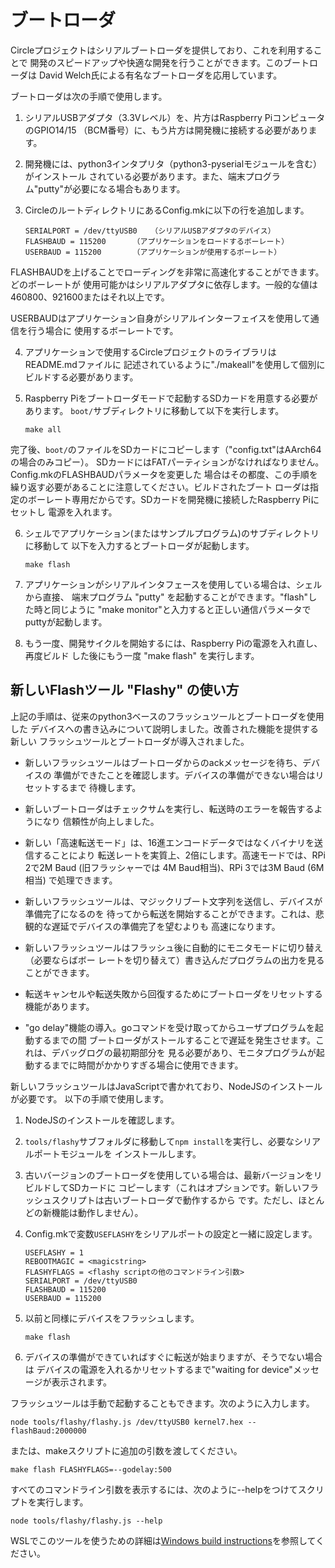 # ブートローダ

Circleプロジェクトはシリアルブートローダを提供しており、これを利用することで
開発のスピードアップや快適な開発を行うことができます。このブートローダは
David Welch氏による有名なブートローダを応用しています。

ブートローダは次の手順で使用します。

1. シリアルUSBアダプタ（3.3Vレベル）を、片方はRaspberry PiコンピュータのGPIO14/15
（BCM番号）に、もう片方は開発機に接続する必要があります。

2. 開発機には、python3インタプリタ（python3-pyserialモジュールを含む）がインストール
されている必要があります。また、端末プログラム"putty"が必要になる場合もあります。

3. CircleのルートディレクトリにあるConfig.mkに以下の行を追加します。

    ```
    SERIALPORT = /dev/ttyUSB0	（シリアルUSBアダプタのデバイス）
    FLASHBAUD = 115200		（アプリケーションをロードするボーレート）
    USERBAUD = 115200		（アプリケーションが使用するボーレート）
    ```

FLASHBAUDを上げることでローディングを非常に高速化することができます。どのボーレートが
使用可能かはシリアルアダプタに依存します。一般的な値は460800、921600またはそれ以上です。

USERBAUDはアプリケーション自身がシリアルインターフェイスを使用して通信を行う場合に
使用するボーレートです。

4. アプリケーションで使用するCircleプロジェクトのライブラリはREADME.mdファイルに
記述されているように"./makeall"を使用して個別にビルドする必要があります。

5. Raspberry Piをブートローダモードで起動するSDカードを用意する必要があります。
`boot/`サブディレクトリに移動して以下を実行します。

    ```
    make all
    ```

完了後、`boot/`のファイルをSDカードにコピーします（"config.txt"はAArch64の場合のみコピー）。
SDカードにはFATパーティションがなければなりません。Config.mkのFLASHBAUDパラメータを変更した
場合はその都度、この手順を繰り返す必要があることに注意してください。ビルドされたブート
ローダは指定のボーレート専用だからです。SDカードを開発機に接続したRaspberry Piにセットし
電源を入れます。

6. シェルでアプリケーション(またはサンプルプログラム)のサブディレクトリに移動して
以下を入力するとブートローダが起動します。

    ```
    make flash
    ```

7. アプリケーションがシリアルインタフェースを使用している場合は、シェルから直接、
端末プログラム "putty" を起動することができます。"flash"した時と同じように
"make monitor"と入力すると正しい通信パラメータでputtyが起動します。

8. もう一度、開発サイクルを開始するには、Raspberry Piの電源を入れ直し、再度ビルド
した後にもう一度 "make flash" を実行します。

## 新しいFlashツール "Flashy" の使い方

上記の手順は、従来のpython3ベースのフラッシュツールとブートローダを使用した
デバイスへの書き込みについて説明しました。改善された機能を提供する新しい
フラッシュツールとブートローダが導入されました。

* 新しいフラッシュツールはブートローダからのackメッセージを待ち、デバイスの
準備ができたことを確認します。デバイスの準備ができない場合はリセットするまで
待機します。

* 新しいブートローダはチェックサムを実行し、転送時のエラーを報告するようになり
信頼性が向上しました。

* 新しい「高速転送モード」は、16進エンコードデータではなくバイナリを送信することにより
転送レートを実質上、2倍にします。高速モードでは、RPi 2で2M Baud (旧フラッシャーでは
4M Baud相当)、RPi 3では3M Baud (6M相当) で処理できます。

* 新しいフラッシュツールは、マジックリブート文字列を送信し、デバイスが準備完了になるのを
待ってから転送を開始することができます。これは、悲観的な遅延でデバイスの準備完了を望むよりも
高速になります。

* 新しいフラッシュツールはフラッシュ後に自動的にモニタモードに切り替え（必要ならばボー
レートを切り替えて）書き込んだプログラムの出力を見ることができます。

* 転送キャンセルや転送失敗から回復するためにブートローダをリセットする機能があります。

* "go delay"機能の導入。goコマンドを受け取ってからユーザプログラムを起動するまでの間
  ブートローダがストールすることで遅延を発生させます。これは、デバッグログの最初期部分を
  見る必要があり、モニタプログラムが起動するまでに時間がかかりすぎる場合に使用できます。

新しいフラッシュツールはJavaScriptで書かれており、NodeJSのインストールが必要です。
以下の手順で使用します。

1. NodeJSのインストールを確認します。

2. `tools/flashy`サブフォルダに移動して`npm install`を実行し、必要なシリアルポートモジュールを
インストールします。

3. 古いバージョンのブートローダを使用している場合は、最新バージョンをリビルドしてSDカードに
コピーします（これはオプションです。新しいフラッシュスクリプトは古いブートローダで動作するから
です。ただし、ほとんどの新機能は動作しません）。

4. Config.mkで変数`USEFLASHY`をシリアルポートの設定と一緒に設定します。

    ```
    USEFLASHY = 1
    REBOOTMAGIC = <magicstring>
    FLASHYFLAGS = <flashy scriptの他のコマンドライン引数>
    SERIALPORT = /dev/ttyUSB0
    FLASHBAUD = 115200
    USERBAUD = 115200
    ```

5. 以前と同様にデバイスをフラッシュします。

    ```
    make flash
    ```

6. デバイスの準備ができていればすぐに転送が始まりますが、そうでない場合は
デバイスの電源を入れるかリセットするまで"waiting for device"メッセージが表示されます。

フラッシュツールは手動で起動することもできます。次のように入力します。

```
node tools/flashy/flashy.js /dev/ttyUSB0 kernel7.hex --flashBaud:2000000
```

または、makeスクリプトに追加の引数を渡してください。

```
make flash FLASHYFLAGS=--godelay:500
```

すべてのコマンドライン引数を表示するには、次のように--helpをつけてスクリプトを実行します。

```
node tools/flashy/flashy.js --help
```

WSLでこのツールを使うための詳細は[Windows build instructions](windows-build.txt)を参照してください。
